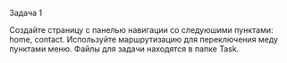 Задача 1

Создайте страницу с панелью навигации со следуюшими пунктами: home, contact. Используйте маршрутизацию для переключения меду пунктами меню. Файлы для задачи находятся в папке Task.